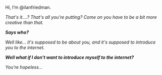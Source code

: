 Hi, I’m @ilanfriedman.



*That's it....? That's all you're putting? Come on you have to be a bit more creative than that.* 

***Says who?***

*Well like... it's supposed to be about you, and it's supposed to introduce you to the internet.*

***Well what if I don't want to introduce myself to the internet?***

*You're hopeless...*

